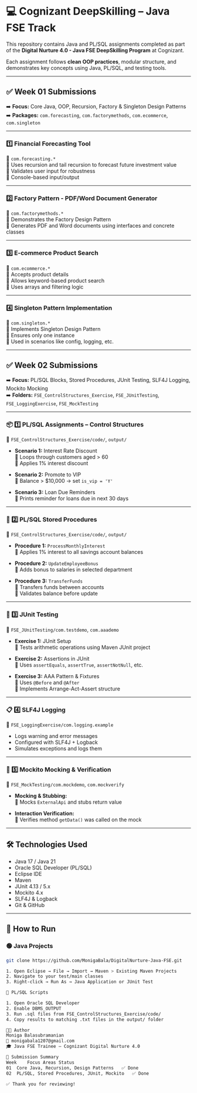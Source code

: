 # 💻 Cognizant DeepSkilling – Java FSE Track

This repository contains Java and PL/SQL assignments completed as part of the **Digital Nurture 4.0 - Java FSE DeepSkilling Program** at Cognizant.

Each assignment follows **clean OOP practices**, modular structure, and demonstrates key concepts using Java, PL/SQL, and testing tools.

---

## ✅ Week 01 Submissions

➡️ **Focus:** Core Java, OOP, Recursion, Factory & Singleton Design Patterns  
➡️ **Packages:** `com.forecasting`, `com.factorymethods`, `com.ecommerce`, `com.singleton`

---

### 1️⃣ Financial Forecasting Tool  
📁 `com.forecasting.*`  
🔹 Uses recursion and tail recursion to forecast future investment value  
🔹 Validates user input for robustness  
🔹 Console-based input/output

---

### 2️⃣ Factory Pattern - PDF/Word Document Generator  
📁 `com.factorymethods.*`  
🔹 Demonstrates the Factory Design Pattern  
🔹 Generates PDF and Word documents using interfaces and concrete classes

---

### 3️⃣ E-commerce Product Search  
📁 `com.ecommerce.*`  
🔹 Accepts product details  
🔹 Allows keyword-based product search  
🔹 Uses arrays and filtering logic

---

### 4️⃣ Singleton Pattern Implementation  
📁 `com.singleton.*`  
🔹 Implements Singleton Design Pattern  
🔹 Ensures only one instance  
🔹 Used in scenarios like config, logging, etc.

---

## ✅ Week 02 Submissions

➡️ **Focus:** PL/SQL Blocks, Stored Procedures, JUnit Testing, SLF4J Logging, Mockito Mocking  
➡️ **Folders:** `FSE_ControlStructures_Exercise`, `FSE_JUnitTesting`, `FSE_LoggingExercise`, `FSE_MockTesting`

---

### 📦 1️⃣ PL/SQL Assignments – Control Structures  
📁 `FSE_ControlStructures_Exercise/code/`, `output/`

- **Scenario 1:** Interest Rate Discount  
  🔹 Loops through customers aged > 60  
  🔹 Applies 1% interest discount

- **Scenario 2:** Promote to VIP  
  🔹 Balance > $10,000 → set `is_vip = 'Y'`

- **Scenario 3:** Loan Due Reminders  
  🔹 Prints reminder for loans due in next 30 days

---

### 🔧 2️⃣ PL/SQL Stored Procedures  
📁 `FSE_ControlStructures_Exercise/code/`, `output/`

- **Procedure 1:** `ProcessMonthlyInterest`  
  🔹 Applies 1% interest to all savings account balances

- **Procedure 2:** `UpdateEmployeeBonus`  
  🔹 Adds bonus to salaries in selected department

- **Procedure 3:** `TransferFunds`  
  🔹 Transfers funds between accounts  
  🔹 Validates balance before update

---

### 🧪 3️⃣ JUnit Testing  
📁 `FSE_JUnitTesting/com.testdemo`, `com.aaademo`

- **Exercise 1:** JUnit Setup  
  🔹 Tests arithmetic operations using Maven JUnit project

- **Exercise 2:** Assertions in JUnit  
  🔹 Uses `assertEquals`, `assertTrue`, `assertNotNull`, etc.

- **Exercise 3:** AAA Pattern & Fixtures  
  🔹 Uses `@Before` and `@After`  
  🔹 Implements Arrange-Act-Assert structure

---

### 📋 4️⃣ SLF4J Logging  
📁 `FSE_LoggingExercise/com.logging.example`

- Logs warning and error messages  
- Configured with SLF4J + Logback  
- Simulates exceptions and logs them

---

### 🔁 5️⃣ Mockito Mocking & Verification  
📁 `FSE_MockTesting/com.mockdemo`, `com.mockverify`

- **Mocking & Stubbing:**  
  🔹 Mocks `ExternalApi` and stubs return value

- **Interaction Verification:**  
  🔹 Verifies method `getData()` was called on the mock

---

## 🛠 Technologies Used

- Java 17 / Java 21  
- Oracle SQL Developer (PL/SQL)  
- Eclipse IDE  
- Maven  
- JUnit 4.13 / 5.x  
- Mockito 4.x  
- SLF4J & Logback  
- Git & GitHub

---

## 🚀 How to Run

### 🟢 Java Projects

```bash
git clone https://github.com/MonigaBala/DigitalNurture-Java-FSE.git

1. Open Eclipse → File → Import → Maven > Existing Maven Projects
2. Navigate to your test/main classes
3. Right-click → Run As → Java Application or JUnit Test

🔵 PL/SQL Scripts

1. Open Oracle SQL Developer
2. Enable DBMS_OUTPUT
3. Run .sql files from FSE_ControlStructures_Exercise/code/
4. Copy results to matching .txt files in the output/ folder

👩‍💻 Author
Moniga Balasubramanian
📧 monigabala1207@gmail.com
🎓 Java FSE Trainee – Cognizant Digital Nurture 4.0

📅 Submission Summary
Week	Focus Areas	Status
01	Core Java, Recursion, Design Patterns	✅ Done
02	PL/SQL, Stored Procedures, JUnit, Mockito	✅ Done

✅ Thank you for reviewing!
